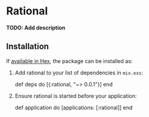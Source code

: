 # Rational

**TODO: Add description**

## Installation

If [available in Hex](https://hex.pm/docs/publish), the package can be installed as:

  1. Add rational to your list of dependencies in `mix.exs`:

        def deps do
          [{:rational, "~> 0.0.1"}]
        end

  2. Ensure rational is started before your application:

        def application do
          [applications: [:rational]]
        end

